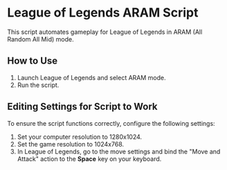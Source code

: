 # League of Legends ARAM Script

This script automates gameplay for League of Legends in ARAM (All Random All Mid) mode.

## How to Use

1. Launch League of Legends and select ARAM mode.
2. Run the script.

## Editing Settings for Script to Work

To ensure the script functions correctly, configure the following settings:

1. Set your computer resolution to 1280x1024.
2. Set the game resolution to 1024x768.
3. In League of Legends, go to the move settings and bind the "Move and Attack" action to the **Space** key on your keyboard.